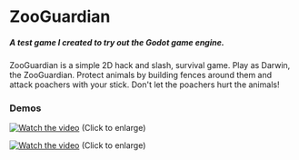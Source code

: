 # ZooGuardian
##### A test game I created to try out the Godot game engine.
ZooGuardian is a simple 2D hack and slash, survival game. Play as Darwin, the ZooGuardian. Protect animals by building fences around them and attack poachers with your stick. Don't let the poachers hurt the animals!

### Demos
[![Watch the video](https://thumbs.gfycat.com/VainAdvancedAmethystgemclam-size_restricted.gif)](https://gfycat.com/gifs/detail/VainAdvancedAmethystgemclam)
(Click to enlarge)

[![Watch the video](https://thumbs.gfycat.com/GrayDimpledGlobefish-size_restricted.gif)](https://gfycat.com/graydimpledglobefish)
(Click to enlarge)

